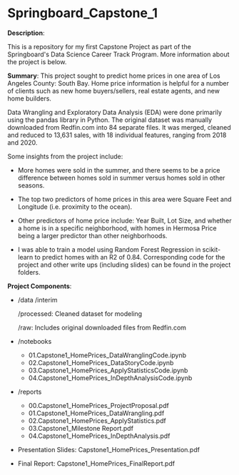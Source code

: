 # Springboard_Capstone_1

**Description**:  

This is a repository for my first Capstone Project as part of the Springboard's Data Science Career Track Program. More information about the project is below. 

**Summary**:
This project sought to predict home prices in one area of Los Angeles County: South Bay. Home price information is helpful for a number of clients such as new home buyers/sellers, real estate agents, and new home builders. 

Data Wrangling and Exploratory Data Analysis (EDA) were done primarily using the pandas library in Python. The original dataset was manually downloaded from Redfin.com into 84 separate files. It was merged, cleaned and reduced to 13,631 sales, with 18 individual features, ranging from 2018 and 2020.

Some insights from the project include: 

- More homes were sold in the summer,  and there seems to be a price difference between homes sold in summer versus homes sold in other seasons. 

- The top two predictors of home prices in this area were Square Feet and Longitude (i.e. proximity to the ocean).

- Other predictors of home price include: Year Built, Lot Size, and whether a home is in a specific neighborhood, with homes in Hermosa Price being a larger predictor than other neighborhoods. 

- I was able to train a model using Random Forest Regression in scikit-learn to predict homes with an R2 of 0.84. Corresponding code for the project and other write ups (including slides) can be found in the project folders. 


**Project Components**: 

* /data
    /interim 
    
    /processed: Cleaned dataset for modeling  
    
    /raw: Includes original downloaded files from Redfin.com   
    
    
* /notebooks
    - 01.Capstone1_HomePrices_DataWranglingCode.ipynb
    - 02.Capstone1_HomePrices_DataStoryCode.ipynb
    - 03.Capstone1_HomePrices_ApplyStatisticsCode.ipynb
    - 04.Capstone1_HomePrices_InDepthAnalysisCode.ipynb  
    
* /reports
    - 00.Capstone1_HomePrices_ProjectProposal.pdf
    - 01.Capstone1_HomePrices_DataWrangling.pdf
    - 02.Capstone1_HomePrices_ApplyStatistics.pdf
    - 03.Capstone1_Milestone Report.pdf
    - 04.Capstone1_HomePrices_InDepthAnalysis.pdf  
    
* Presentation Slides: Capstone1_HomePrices_Presentation.pdf

* Final Report: Capstone1_HomePrices_FinalReport.pdf 
  
 
